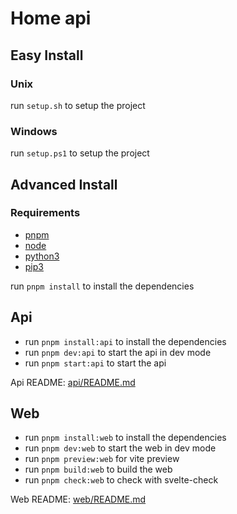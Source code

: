 # Home api

## Easy Install

### Unix

run `setup.sh` to setup the project

### Windows

run `setup.ps1` to setup the project

## Advanced Install

### Requirements

- [pnpm](https://pnpm.io/installation)
- [node](https://nodejs.org/en/)
- [python3](https://www.python.org/downloads/)
- [pip3](https://pip.pypa.io/en/stable/installation/)

run `pnpm install` to install the dependencies

## Api

- run `pnpm install:api` to install the dependencies
- run `pnpm dev:api` to start the api in dev mode
- run `pnpm start:api` to start the api

Api README: [api/README.md](api/README.md)

## Web

- run `pnpm install:web` to install the dependencies
- run `pnpm dev:web` to start the web in dev mode
- run `pnpm preview:web` for vite preview
- run `pnpm build:web` to build the web
- run `pnpm check:web` to check with svelte-check

Web README: [web/README.md](web/README.md)
